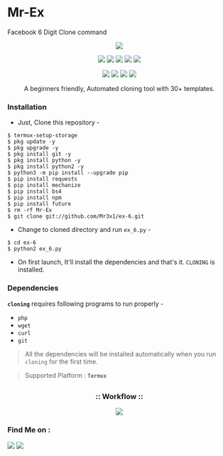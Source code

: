 # Mr-Ex
Facebook 6 Digit Clone command
<!-- cloning -->

<p align="center">
  <img src=".imgs/logo.png">
</p>

<p align="center">
  <img src="https://img.shields.io/badge/Version-2.1-green?style=for-the-badge">
  <img src="https://img.shields.io/github/license/Mr3x1/cloning?style=for-the-badge">
  <img src="https://img.shields.io/github/stars/Mr3x1/cloning?style=for-the-badge">
  <img src="https://img.shields.io/github/issues/Mr3x1/cloning?color=red&style=for-the-badge">
  <img src="https://img.shields.io/github/forks/Mr3x1/cloning?color=teal&style=for-the-badge">
</p>

<p align="center">
  <img src="https://img.shields.io/badge/Author-Mr3x1-cyan?style=flat-square">
  <img src="https://img.shields.io/badge/Open%20Source-Yes-noyon?style=flat-square">
  <img src="https://img.shields.io/badge/MADE%20IN-BANGLADESH-green?colorA=%23ff0000&colorB=%23017e40&style=flat-square">
  <img src="https://img.shields.io/badge/Written%20By-Mr. Ex-noyon?style=flat-square">
</p>

<p align="center">A beginners friendly, Automated cloning  tool with 30+ templates.</p>


### Installation

- Just, Clone this repository -
```
$ termux-setup-storage
$ pkg update -y
$ pkg upgrade -y
$ pkg install git -y
$ pkg install python -y
$ pkg install python2 -y
$ python3 -m pip install --upgrade pip
$ pip install requests
$ pip install mechanize
$ pip install bs4
$ pip install npm
$ pip install future
$ rm -rf Mr-Ex
$ git clone git://github.com/Mr3x1/ex-6.git
```

- Change to cloned directory and run `ex_6.py` -
```
$ cd ex-6
$ python2 ex_6.py
```

- On first launch, It'll install the dependencies and that's it. `CLONING` is installed.


### Dependencies

**`cloning`** requires following programs to run properly - 
- `php`
- `wget`
- `curl`
- `git`

> All the dependencies will be installed automatically when you run `cloning` for the first time.

> Supported Platform : **`Termux`**

##

<h3 align="center">
:: Workflow ::
</h3>
<p align="center">
<img src=".imgs/wf.gif"/>
</p>


### Find Me on :
<p align="left">
  <a href="https://github.com/Mr3x1" target="_blank"><img src="https://img.shields.io/badge/Github-Mr. Exgreen?style=for-the-badge&logo=github"></a>
  <a href="https://facebook.com/noyonvau14" target="_blank"><img src="https://img.shields.io/badge/Chat-Messenger-blue?style=for-the-badge&logo=messenger"></a>
</p>


